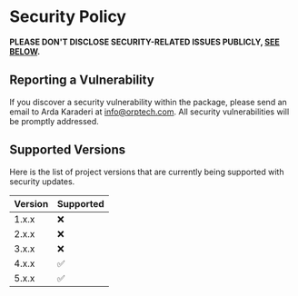 # Security Policy

**PLEASE DON'T DISCLOSE SECURITY-RELATED ISSUES PUBLICLY, [SEE BELOW](#reporting-a-vulnerability).**

## Reporting a Vulnerability

If you discover a security vulnerability within the package, please send an email to Arda Karaderi at info@orptech.com. All security vulnerabilities will be promptly addressed.

## Supported Versions

Here is the list of project versions that are currently being supported with security updates.

| Version | Supported          |
|---------| ------------------ |
| 1.x.x   | :x: |
| 2.x.x   | :x: |
| 3.x.x   | :x: |
| 4.x.x   | :white_check_mark: |
| 5.x.x   | :white_check_mark: |
